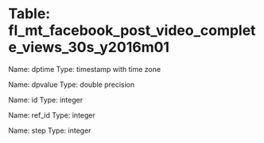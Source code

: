 Table: fl_mt_facebook_post_video_complete_views_30s_y2016m01
============================================================

Name: dptime
Type: timestamp with time zone

Name: dpvalue
Type: double precision

Name: id
Type: integer

Name: ref_id
Type: integer

Name: step
Type: integer

